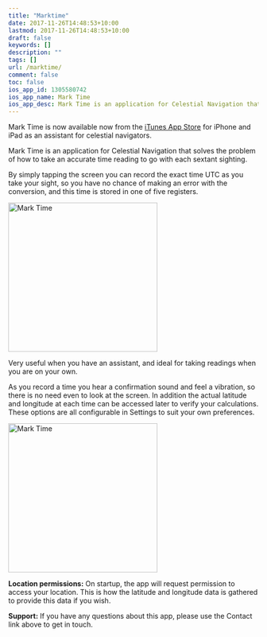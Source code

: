 ```yaml
---
title: "Marktime"
date: 2017-11-26T14:48:53+10:00
lastmod: 2017-11-26T14:48:53+10:00
draft: false
keywords: []
description: ""
tags: []
url: /marktime/
comment: false
toc: false
ios_app_id: 1305580742
ios_app_name: Mark Time
ios_app_desc: Mark Time is an application for Celestial Navigation that solves the problem of how to take an accurate time reading to go with each sextant sighting.
---
```


<style>img {width: 300px; } </style>

Mark Time is now available now from the [iTunes App Store][1] for iPhone and
iPad as an assistant for celestial navigators.

<!--more-->

Mark Time is an application for Celestial Navigation that solves the problem of
how to take an accurate time reading to go with each sextant sighting.

By simply tapping the screen you can record the exact time UTC as you take your
sight, so you have no chance of making an error with the conversion, and this
time is stored in one of five registers.

![Mark Time][2]

Very useful when you have an assistant, and ideal for taking readings when you
are on your own.

As you record a time you hear a confirmation sound and feel a vibration, so
there is no need even to look at the screen. In addition the actual latitude and
longitude at each time can be accessed later to verify your calculations. These
options are all configurable in Settings to suit your own preferences.

![Mark Time][3]

**Location permissions:** On startup, the app will request permission to access
your location. This is how the latitude and longitude data is gathered to
provide this data if you wish.

**Support:** If you have any questions about this app, please use the Contact
link above to get in touch.

[1]: https://itunes.apple.com/us/app/mark-time/id1305580742?mt=8
[2]: /images/MarkTime1.png
[3]: /images/MarkTime2.png
